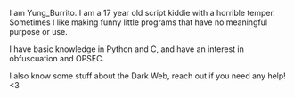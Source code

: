I am Yung_Burrito. I am a 17 year old script kiddie with a horrible temper. Sometimes I like making funny little
programs that have no meaningful purpose or use.

I have basic knowledge in Python and C, and have an interest in obfuscuation and OPSEC.

I also know some stuff about the Dark Web, reach out if you need any help! <3
